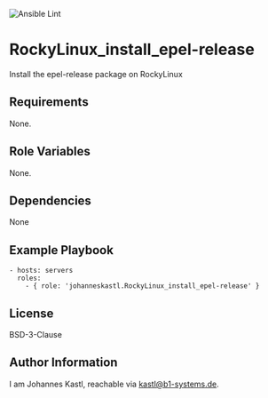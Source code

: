 ![Ansible Lint](https://github.com/johanneskastl/ansible-role-XXX/workflows/Ansible%20Lint/badge.svg)

RockyLinux_install_epel-release
=========

Install the epel-release package on RockyLinux

Requirements
------------

None.

Role Variables
--------------

None.

Dependencies
------------

None

Example Playbook
----------------

    - hosts: servers
      roles:
        - { role: 'johanneskastl.RockyLinux_install_epel-release' }

License
-------

BSD-3-Clause

Author Information
------------------

I am Johannes Kastl, reachable via kastl@b1-systems.de.
